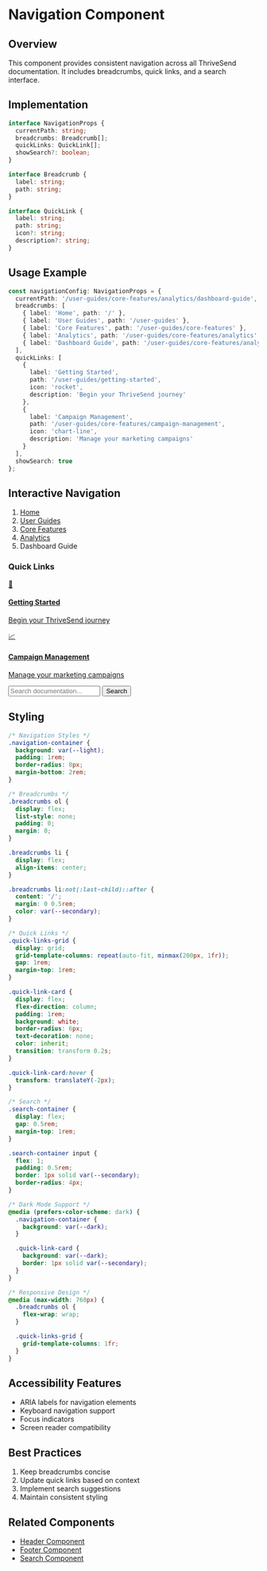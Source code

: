 # Navigation Component

## Overview
This component provides consistent navigation across all ThriveSend documentation. It includes breadcrumbs, quick links, and a search interface.

## Implementation

```typescript
interface NavigationProps {
  currentPath: string;
  breadcrumbs: Breadcrumb[];
  quickLinks: QuickLink[];
  showSearch?: boolean;
}

interface Breadcrumb {
  label: string;
  path: string;
}

interface QuickLink {
  label: string;
  path: string;
  icon?: string;
  description?: string;
}
```

## Usage Example

```typescript
const navigationConfig: NavigationProps = {
  currentPath: '/user-guides/core-features/analytics/dashboard-guide',
  breadcrumbs: [
    { label: 'Home', path: '/' },
    { label: 'User Guides', path: '/user-guides' },
    { label: 'Core Features', path: '/user-guides/core-features' },
    { label: 'Analytics', path: '/user-guides/core-features/analytics' },
    { label: 'Dashboard Guide', path: '/user-guides/core-features/analytics/dashboard-guide' }
  ],
  quickLinks: [
    {
      label: 'Getting Started',
      path: '/user-guides/getting-started',
      icon: 'rocket',
      description: 'Begin your ThriveSend journey'
    },
    {
      label: 'Campaign Management',
      path: '/user-guides/core-features/campaign-management',
      icon: 'chart-line',
      description: 'Manage your marketing campaigns'
    }
  ],
  showSearch: true
};
```

## Interactive Navigation

<div class="navigation-container">
  <!-- Breadcrumbs -->
  <nav class="breadcrumbs">
    <ol>
      <li><a href="/">Home</a></li>
      <li><a href="/user-guides">User Guides</a></li>
      <li><a href="/user-guides/core-features">Core Features</a></li>
      <li><a href="/user-guides/core-features/analytics">Analytics</a></li>
      <li>Dashboard Guide</li>
    </ol>
  </nav>

  <!-- Quick Links -->
  <div class="quick-links">
    <h3>Quick Links</h3>
    <div class="quick-links-grid">
      <a href="/user-guides/getting-started" class="quick-link-card">
        <span class="icon">🚀</span>
        <h4>Getting Started</h4>
        <p>Begin your ThriveSend journey</p>
      </a>
      <a href="/user-guides/core-features/campaign-management" class="quick-link-card">
        <span class="icon">📈</span>
        <h4>Campaign Management</h4>
        <p>Manage your marketing campaigns</p>
      </a>
    </div>
  </div>

  <!-- Search -->
  <div class="search-container">
    <input type="search" placeholder="Search documentation..." />
    <button class="search-btn">Search</button>
  </div>
</div>

## Styling

```css
/* Navigation Styles */
.navigation-container {
  background: var(--light);
  padding: 1rem;
  border-radius: 8px;
  margin-bottom: 2rem;
}

/* Breadcrumbs */
.breadcrumbs ol {
  display: flex;
  list-style: none;
  padding: 0;
  margin: 0;
}

.breadcrumbs li {
  display: flex;
  align-items: center;
}

.breadcrumbs li:not(:last-child)::after {
  content: '/';
  margin: 0 0.5rem;
  color: var(--secondary);
}

/* Quick Links */
.quick-links-grid {
  display: grid;
  grid-template-columns: repeat(auto-fit, minmax(200px, 1fr));
  gap: 1rem;
  margin-top: 1rem;
}

.quick-link-card {
  display: flex;
  flex-direction: column;
  padding: 1rem;
  background: white;
  border-radius: 6px;
  text-decoration: none;
  color: inherit;
  transition: transform 0.2s;
}

.quick-link-card:hover {
  transform: translateY(-2px);
}

/* Search */
.search-container {
  display: flex;
  gap: 0.5rem;
  margin-top: 1rem;
}

.search-container input {
  flex: 1;
  padding: 0.5rem;
  border: 1px solid var(--secondary);
  border-radius: 4px;
}

/* Dark Mode Support */
@media (prefers-color-scheme: dark) {
  .navigation-container {
    background: var(--dark);
  }

  .quick-link-card {
    background: var(--dark);
    border: 1px solid var(--secondary);
  }
}

/* Responsive Design */
@media (max-width: 768px) {
  .breadcrumbs ol {
    flex-wrap: wrap;
  }

  .quick-links-grid {
    grid-template-columns: 1fr;
  }
}
```

## Accessibility Features

- ARIA labels for navigation elements
- Keyboard navigation support
- Focus indicators
- Screen reader compatibility

## Best Practices

1. Keep breadcrumbs concise
2. Update quick links based on context
3. Implement search suggestions
4. Maintain consistent styling

## Related Components

- [Header Component](./header.md)
- [Footer Component](./footer.md)
- [Search Component](./search.md) 